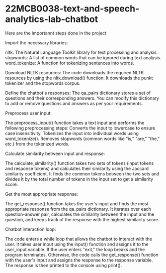 # 22MCB0038-text-and-speech-analytics-lab-chatbot

Here are the importannt steps done in the project

Import the necessary libraries:

nltk: The Natural Language Toolkit library for text processing and analysis.
stopwords: A list of common words that can be ignored during text analysis.
word_tokenize: A function for tokenizing sentences into words.

Download NLTK resources:
The code downloads the required NLTK resources by using the nltk.download() function. It downloads the punkt tokenizer and the stopwords corpus.

Define the chatbot's responses:
The qa_pairs dictionary stores a set of questions and their corresponding answers. You can modify this dictionary to add or remove questions and answers as per your requirements.

Preprocess user input:

The preprocess_input() function takes a text input and performs the following preprocessing steps:
Converts the input to lowercase to ensure case insensitivity.
Tokenizes the input into individual words using word_tokenize().
Removes stopwords (common words like "is," "are," "the," etc.) from the tokenized words.

Calculate similarity between input and response:

The calculate_similarity() function takes two sets of tokens (input tokens and response tokens) and calculates their similarity using the Jaccard similarity coefficient.
It finds the common tokens between the two sets and divides it by the total number of tokens in the input set to get a similarity score.

Get the most appropriate response:

The get_response() function takes the user's input and finds the most appropriate response from the qa_pairs dictionary.
It iterates over each question-answer pair, calculates the similarity between the input and the question, and keeps track of the response with the highest similarity score.

Chatbot interaction loop:

The code enters a while loop that allows the chatbot to interact with the user.
It takes user input using the input() function and assigns it to the user_input variable.
If the user enters "exit," the loop breaks and the program terminates.
Otherwise, the code calls the get_response() function with the user's input and assigns the response to the response variable.
The response is then printed to the console using print().
